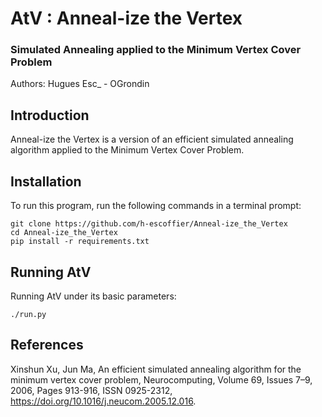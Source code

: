 # AtV : Anneal-ize the Vertex
### Simulated Annealing applied to the Minimum Vertex Cover Problem
Authors: Hugues Esc_ - OGrondin

## Introduction
Anneal-ize the Vertex is a version of an efficient simulated annealing algorithm applied to the Minimum Vertex Cover Problem. 

## Installation
To run this program, run the following commands in a terminal prompt:
```
git clone https://github.com/h-escoffier/Anneal-ize_the_Vertex
cd Anneal-ize_the_Vertex
pip install -r requirements.txt 
```

## Running AtV
Running AtV under its basic parameters:
```
./run.py 
```

## References

Xinshun Xu, Jun Ma, An efficient simulated annealing algorithm for the minimum vertex cover problem, Neurocomputing, Volume 69, Issues 7–9, 2006, Pages 913-916, ISSN 0925-2312, https://doi.org/10.1016/j.neucom.2005.12.016.
